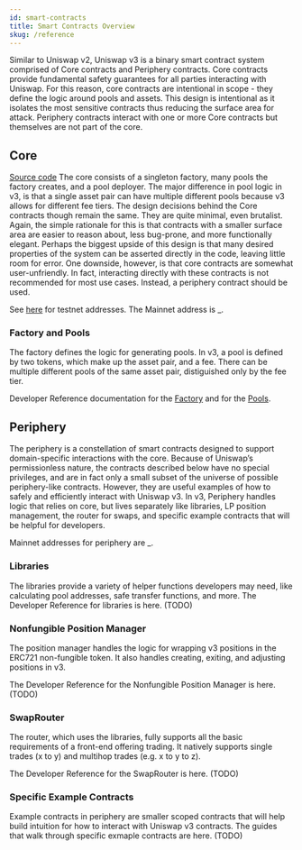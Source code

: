 ```yaml
---
id: smart-contracts
title: Smart Contracts Overview
skug: /reference
---
```


Similar to Uniswap v2, Uniswap v3 is a binary smart contract system comprised of Core contracts and Periphery contracts. Core contracts provide fundamental safety guarantees for all parties interacting with Uniswap. For this reason, core contracts are intentional in scope - they define the logic around pools and assets. This design is intentional as it isolates the most sensitive contracts thus reducing the surface area for attack. Periphery contracts interact with one or more Core contracts but themselves are not part of the core.

## Core
[Source code](https://github.com/Uniswap/uniswap-v3-core)
The core consists of a singleton factory, many pools the factory creates, and a pool deployer. The major difference in pool logic in v3, is that a single asset pair can have multiple different pools because v3 allows for different fee tiers. The design decisions behind the Core contracts though remain the same. They are quite minimal, even brutalist. Again, the simple rationale for this is that contracts with a smaller surface area are easier to reason about, less bug-prone, and more functionally elegant. Perhaps the biggest upside of this design is that many desired properties of the system can be asserted directly in the code, leaving little room for error. One downside, however, is that core contracts are somewhat user-unfriendly. In fact, interacting directly with these contracts is not recommended for most use cases. Instead, a periphery contract should be used.


See [here](https://github.com/Uniswap/uniswap-v3-periphery/blob/main/testnet-deploys.md) for testnet addresses. 
The Mainnet address is _.

### Factory and Pools

The factory defines the logic for generating pools. In v3, a pool is defined by two tokens, which make up the asset pair, and a fee. There can be multiple different pools of the same asset pair, distiguished only by the fee tier. 

Developer Reference documentation for the [Factory](https://docs.uniswap.org/reference/UniswapV3Factory) and for the [Pools](https://docs.uniswap.org/reference/UniswapV3Pool).


## Periphery

The periphery is a constellation of smart contracts designed to support domain-specific interactions with the core. Because of Uniswap’s permissionless nature, the contracts described below have no special privileges, and are in fact only a small subset of the universe of possible periphery-like contracts. However, they are useful examples of how to safely and efficiently interact with Uniswap v3. In v3, Periphery handles logic that relies on core, but lives separately like libraries, LP position management, the router for swaps, and specific example contracts that will be helpful for developers.

Mainnet addresses for periphery are _.

### Libraries
The libraries provide a variety of helper functions developers may need, like calculating pool addresses, safe transfer functions, and more. 
The Developer Reference for libraries is here. (TODO)

### Nonfungible Position Manager
The position manager handles the logic for wrapping v3 positions in the ERC721 non-fungible token. It also handles creating, exiting, and adjusting positions in v3.

The Developer Reference for the Nonfungible Position Manager is here. (TODO)

### SwapRouter
The router, which uses the libraries, fully supports all the basic requirements of a front-end offering trading. It natively supports single trades (x to y) and multihop trades (e.g. x to y to z).

The Developer Reference for the SwapRouter is here. (TODO)

### Specific Example Contracts
Example contracts in periphery are smaller scoped contracts that will help build intuition for how to interact with Uniswap v3 contracts. 
The guides that walk through specific exmaple contracts are here. (TODO)






